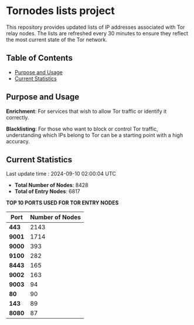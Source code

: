 # Tornodes lists project

This repository provides updated lists of IP addresses associated with Tor relay nodes. The lists are refreshed every 30 minutes to ensure they reflect the most current state of the Tor network.

## Table of Contents

- [Purpose and Usage](#purpose-and-usage)
- [Current Statistics](#current-statistics)


## Purpose and Usage

**Enrichment**: For services that wish to allow Tor traffic or identify it correctly.

**Blacklisting**: For those who want to block or control Tor traffic, understanding which IPs belong to Tor can be a starting point with a high accuracy.

## Current Statistics

Last update time : 2024-09-10 02:00:04 UTC

- **Total Number of Nodes**: 8428
- **Total of Entry Nodes**: 6817

**TOP 10 PORTS USED FOR TOR ENTRY NODES**

| **Port** | **Number of Nodes** |
|------|-----------------|
| **443**   | 2143  |
| **9001**   | 1714  |
| **9000**   | 393  |
| **9100**   | 282  |
| **8443**   | 165  |
| **9002**   | 163  |
| **9003**   | 94  |
| **80**   | 90  |
| **143**   | 89  |
| **8080**   | 87  |

